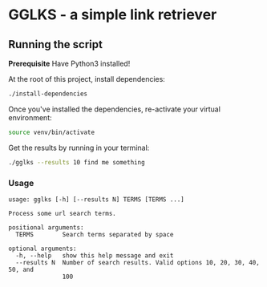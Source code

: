 # GGLKS - a simple link retriever

## Running the script

**Prerequisite**
Have Python3 installed!

At the root of this project, install dependencies:

```sh
./install-dependencies
```

Once you've installed the dependencies, re-activate your virtual environment:

```sh
source venv/bin/activate
```

Get the results by running in your terminal:

```sh
./gglks --results 10 find me something
```

### Usage

```text
usage: gglks [-h] [--results N] TERMS [TERMS ...]

Process some url search terms.

positional arguments:
  TERMS        Search terms separated by space

optional arguments:
  -h, --help   show this help message and exit
  --results N  Number of search results. Valid options 10, 20, 30, 40, 50, and
               100
```
